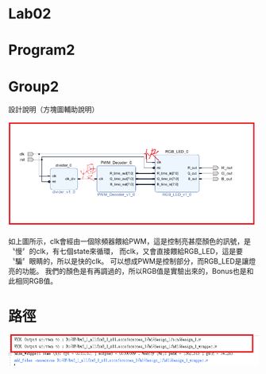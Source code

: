Lab02
===============================
# Program2
# Group2

設計說明（方塊圖輔助說明）

![image](https://github.com/FPGAGROUP2/2019_FPGA_Design_Group2/blob/master/Lab02/img/block_diagram.png)

如上圖所示，clk會經由一個除頻器餵給PWM，這是控制亮甚麼顏色的訊號，是〝慢〞的clk，有七個state來循環，
而clk，又會直接餵給RGB_LED，這是要〝騙〞眼睛的，所以是快的clk。
可以想成PWM是控制部分，而RGB_LED是讓燈亮的功能。
我們的顏色是有再調過的，所以RGB值是實驗出來的，Bonus也是和此相同RGB值。

路徑
===============================
![image](https://github.com/FPGAGROUP2/2019_FPGA_Design_Group2/blob/master/Lab02/img/Path_and_blockdiagram.png)
